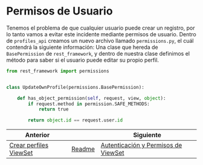 # Permisos de Usuario

Tenemos el problema de que cualquier usuario puede crear un registro, por lo tanto vamos a evitar este incidente mediante permisos de usuario. Dentro de `profiles_api` creamos un nuevo archivo llamado `permissions.py`, el cuál contendrá la siguiente información: Una clase que hereda de `BasePermission` de `rest_framework`, y dentro de nuestra clase definimos el método para saber si el usuario puede editar su propio perfil.

```py
from rest_framework import permissions


class UpdateOwnProfile(permissions.BasePermission):

    def has_object_permission(self, request, view, object):
        if request.method in permission.SAFE_METHODS:
            return true

        return object.id == request.user.id
```

| Anterior |                        | Siguiente                                   |
| -------- | ---------------------- | ------------------------------------------- |
| [Crear perfiles ViewSet](21_Crear_Perfiles_ViewSet.md) | [Readme](../../README.md) | [Autenticación y Permisos de ViewSet](23_Autenticacion_Permisos_ViewSet.md) |
